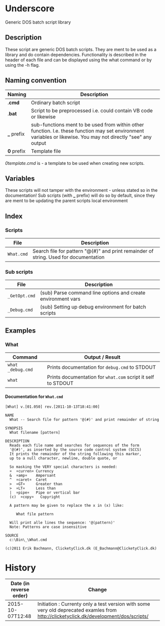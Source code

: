 # Underscore
Generic DOS batch script library
## Description

These script are generic DOS batch scripts. They are ment to be used as a library and do contain dependencies.
Functionality is described in the header of each file and can be displayed using the what command or by using the -h flag.

## Naming convention
Naming | Description
-----|------------
.**cmd** | Ordinary batch script
.**bat** | Script to be preprocessed i.e. could contain VB code or likewise
**_** prefix | sub-functions ment to be used from within other function. I.e. these function may set environment variables or likewise. You may not directly "see" any output
**0** prefix | Template file 

*0template.cmd* is - a template to be used when creating new scripts.

## Variables

These scripts will not tamper with the environment - unless stated so in the documentation!
Sub scripts (with **_** prefix) will do so by default, since they are ment to be updating the parent scripts local environment

## Index

### Scripts
File | Description
---|---
`What.cmd`      | Search file for pattern "@(#)" and print remainder of string. Used for documentation

### Sub scripts
File | Description
---|---
`_GetOpt.cmd`   | (sub) Parse command line options and create environment vars
`_Debug.cmd`    | (sub) Setting up debug environment for batch scripts

## Examples

### What

Command | Output / Result
---|---
`what _debug.cmd`   | Prints documentation for `debug.cmd` to STDOUT
`what`   | Prints documentation for `what.com` script it self to STDOUT

#### Documentation for `What.cmd`
```
[What] v.[01.050] rev.[2011-10-13T18:41:00]

NAME
  What -- Search file for pattern '@(#)' and print remainder of string

SYNOPSIS
  What filename [pattern]

DESCRIPTION
  Reads each file name and searches for sequences of the form
  '@(#)', as inserted by the source code control system (SCCS)
  It prints the remainder of the string following this marker,
  up to a null character, newline, double quote, or

  So masking the VERY special characters is needed:
  ¤  ¤curren¤ Currency
  &  ¤amp¤    Ampersant
  ^  ¤caret¤  Caret
  >  ¤GT¤     Greater than
  >  ¤LT¤     Less than
  |  ¤pipe¤   Pipe or vertical bar
  (c)  ¤copy¤   Copyright

  A pattern may be given to replace the x in (x) like:

     What file pattern

  Will print alle lines the sequence: '@(pattern)'
  Note: Patterns are case insensitive

SOURCE
  c:\Bin\_\What.cmd

(c)2011 Erik Bachmann, ClicketyClick.dk (E_Bachmann@ClicketyClick.dk)
```

# History

Date (in reverse order)| Change
------------------|---
2015-10-07T12:48  | Initiation : Currenty only a test version with some very old deprecated examles from http://clicketyclick.dk/development/dos/scripts/
